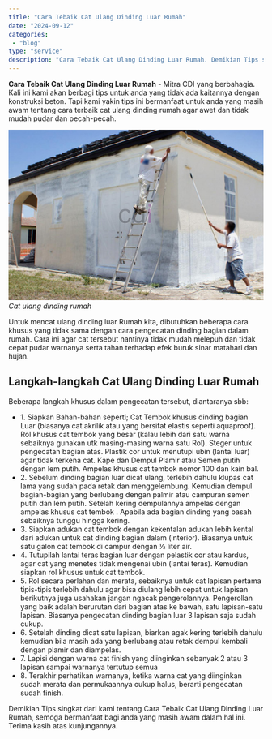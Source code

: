 ```yaml
---
title: "Cara Tebaik Cat Ulang Dinding Luar Rumah"
date: "2024-09-12"
categories:
 - "blog"
type: "service"
description: "Cara Tebaik Cat Ulang Dinding Luar Rumah. Demikian Tips singkat dari kami tentang Cara Tebaik Cat Ulang Dinding Luar Rumah, semoga bermanfaat bagi anda yang..."
---
```


**Cara Tebaik Cat Ulang Dinding Luar Rumah** - Mitra CDI yang berbahagia. Kali ini kami akan berbagi tips untuk anda yang tidak ada kaitannya dengan konstruksi beton. Tapi kami yakin tips ini bermanfaat untuk anda yang masih awam tentang cara terbaik cat ulang dinding rumah agar awet dan tidak mudah pudar dan pecah-pecah.

![Cat ulang dinding rumah](/images/blog/cat-ulang-rumah.jpg)
*Cat ulang dinding rumah*

Untuk mencat ulang dinding luar Rumah kita, dibutuhkan beberapa cara khusus yang tidak sama dengan cara pengecatan dinding bagian dalam rumah. Cara ini agar cat tersebut nantinya tidak mudah melepuh dan tidak cepat pudar warnanya serta tahan terhadap efek buruk sinar matahari dan hujan.

 ## Langkah-langkah Cat Ulang Dinding Luar Rumah

Beberapa langkah khusus dalam pengecatan tersebut, diantaranya sbb:

- 1\. Siapkan Bahan-bahan seperti; Cat Tembok khusus dinding bagian Luar (biasanya cat akrilik atau yang bersifat elastis seperti aquaproof). Rol khusus cat tembok yang besar (kalau lebih dari satu warna sebaiknya gunakan utk masing-masing warna satu Rol). Steger untuk pengecatan bagian atas. Plastik cor untuk menutupi ubin (lantai luar) agar tidak terkena cat. Kape dan Dempul Plamir atau Semen putih dengan lem putih. Ampelas khusus cat tembok nomor 100 dan kain bal.
- 2\. Sebelum dinding bagian luar dicat ulang, terlebih dahulu klupas cat lama yang sudah pada retak dan menggelembung. Kemudian dempul bagian-bagian yang berlubang dengan palmir atau campuran semen putih dan lem putih. Setelah kering dempulannya ampelas dengan ampelas khusus cat tembok . Apabila ada bagian dinding yang basah sebaiknya tunggu hingga kering.
- 3\. Siapkan adukan cat tembok dengan kekentalan adukan lebih kental dari adukan untuk cat dinding bagian dalam (interior). Biasanya untuk satu galon cat tembok di campur dengan ½ liter air.
- 4\. Tutupilah lantai teras bagian luar dengan pelastik cor atau kardus, agar cat yang menetes tidak mengenai ubin (lantai teras). Kemudian siapkan rol khusus untuk cat tembok.
- 5\. Rol secara perlahan dan merata, sebaiknya untuk cat lapisan pertama tipis-tipis terlebih dahulu agar bisa diulang lebih cepat untuk lapisan berikutnya juga usahakan jangan ngacak pengerolannya. Pengerollan yang baik adalah berurutan dari bagian atas ke bawah, satu lapisan-satu lapisan. Biasanya pengecatan dinding bagian luar 3 lapisan saja sudah cukup.
- 6\. Setelah dinding dicat satu lapisan, biarkan agak kering terlebih dahulu kemudian bila masih ada yang berlubang atau retak dempul kembali dengan plamir dan diampelas.
- 7\. Lapisi dengan warna cat finish yang diinginkan sebanyak 2 atau 3 lapisan sampai warnanya tertutup semua
- 8\. Terakhir perhatikan warnanya, ketika warna cat yang diinginkan sudah merata dan permukaannya cukup halus, berarti pengecatan sudah finish.

Demikian Tips singkat dari kami tentang Cara Tebaik Cat Ulang Dinding Luar Rumah, semoga bermanfaat bagi anda yang masih awam dalam hal ini. Terima kasih atas kunjungannya.

